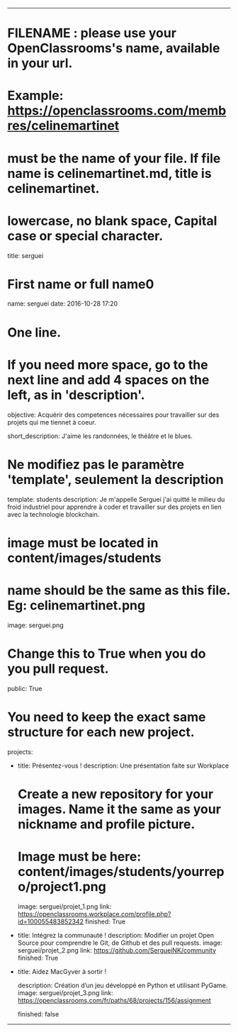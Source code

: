 ---

# FILENAME : please use your OpenClassrooms's name, available in your url.
# Example: https://openclassrooms.com/membres/celinemartinet
# must be the name of your file. If file name is celinemartinet.md, title is celinemartinet.
# lowercase, no blank space, Capital case or special character.
title: serguei

# First name or full name0
name: serguei
date: 2016-10-28 17:20

# One line.
# If you need more space, go to the next line and add 4 spaces on the left, as in 'description'.

objective: Acquérir des competences nécessaires pour travailler sur des projets qui me tiennet à coeur. 

short_description: J'aime les randonnées, le théâtre et le blues.  


# Ne modifiez pas le paramètre 'template', seulement la description
template: students
description:
 Je m'appelle Serguei j'ai quitté le milieu du froid industriel pour apprendre à coder 
 et travailler sur des projets en lien avec la technologie blockchain. 
    
# image must be located in content/images/students
# name should be the same as this file. Eg: celinemartinet.png
image: serguei.png

# Change this to True when you do you pull request.
public: True

# You need to keep the exact same structure for each new project.
projects:
  - title: Présentez-vous !
    description: Une présentation faite sur Workplace
    # Create a new repository for your images. Name it the same as your nickname and profile picture.
    # Image must be here: content/images/students/yourrepo/project1.png
    image: serguei/projet_1.png
    link: https://openclassrooms.workplace.com/profile.php?id=100055483852342
    finished: True

  - title: Intégrez la communauté !
    description: Modifier un projet Open Source pour comprendre le Git, de Github et des pull requests. 
    image: serguei/projet_2.png
    link: https://github.com/SergueiNK/community
    finished: True

  - title: Aidez MacGyver à sortir !

    description: Création d’un jeu développé en Python et utilisant PyGame.
    image: serguei/projet_3.png
    link: https://openclassrooms.com/fr/paths/68/projects/156/assignment

    finished: false

---
